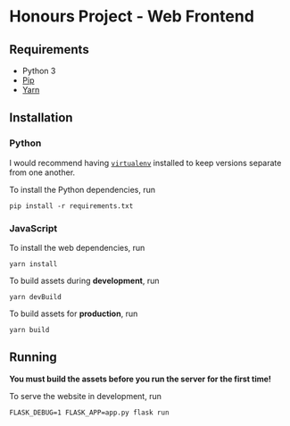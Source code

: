 # Honours Project - Web Frontend

## Requirements

* Python 3
* [Pip](https://pip.pypa.io/en/stable/)
* [Yarn](https://yarnpkg.com/lang/en/)

## Installation

### Python

I would recommend having [`virtualenv`](https://virtualenv.pypa.io/en/stable/) installed to keep versions separate from one another.

To install the Python dependencies, run

    pip install -r requirements.txt

### JavaScript

To install the web dependencies, run

    yarn install

To build assets during **development**, run

    yarn devBuild

To build assets for **production**, run

    yarn build

## Running

**You must build the assets before you run the server for the first time!**

To serve the website in development, run

    FLASK_DEBUG=1 FLASK_APP=app.py flask run
